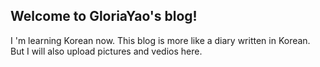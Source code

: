 ## Welcome to GloriaYao's blog!
I 'm learning Korean now. This blog is more like a diary written in Korean. But I will also upload pictures and vedios here. 
